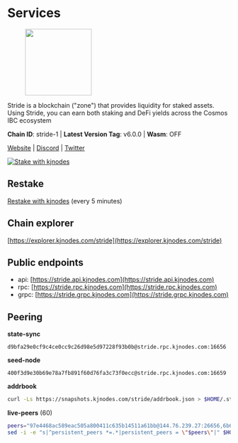 # Services

<figure><img src="https://raw.githubusercontent.com/kj89/testnet_manuals/main/pingpub/logos/stride.png" width="150" alt=""><figcaption></figcaption></figure>

Stride is a blockchain ("zone") that provides liquidity for staked assets.  Using Stride, you can earn both staking and DeFi yields across the Cosmos IBC ecosystem

**Chain ID**: stride-1 | **Latest Version Tag**: v6.0.0 | **Wasm**: OFF

[Website](https://stride.zone) | [Discord](https://discord.gg/mzQZ8dAE7u) | [Twitter](https://twitter.com/stride_zone)

[![Stake with kjnodes](https://i.ibb.co/cr44Q8j/button-stake-with-kjnodes.png)](https://restake.app/stride/stridevaloper1j8gkhtllnp252l6g6zwzea30e7pvzqttr9768n)

## Restake

[Restake with kjnodes](https://restake.app/stride/stridevaloper1j8gkhtllnp252l6g6zwzea30e7pvzqttr9768n) (every 5 minutes)
## Chain explorer
[https://explorer.kjnodes.com/stride](https://explorer.kjnodes.com/stride)

## Public endpoints

* api: [https://stride.api.kjnodes.com](https://stride.api.kjnodes.com)
* rpc: [https://stride.rpc.kjnodes.com](https://stride.rpc.kjnodes.com)
* grpc: [https://stride.grpc.kjnodes.com](https://stride.grpc.kjnodes.com)

## Peering

**state-sync**

```text
d9bfa29e0cf9c4ce0cc9c26d98e5d97228f93b0b@stride.rpc.kjnodes.com:16656
```

**seed-node**

```text
400f3d9e30b69e78a7fb891f60d76fa3c73f0ecc@stride.rpc.kjnodes.com:16659
```

**addrbook**
```bash
curl -Ls https://snapshots.kjnodes.com/stride/addrbook.json > $HOME/.stride/config/addrbook.json
```

**live-peers** (60)
```bash
peers="97e4468ac589eac505a800411c635b14511a61bb@144.76.239.27:26656,6b615c7dde3e76de39474b7406bdde0ac0f31b79@23.88.69.22:28666,6e50791af47369e3afd1458fe73c6b6337ba460f@185.215.166.166:26656,ebc272824924ea1a27ea3183dd0b9ba713494f83@185.16.39.158:26886,6856de6f0c70a850db2b58deb43d568fced4a524@35.208.80.214:26656,748d1362c37b6267393b9fbf5fbe1191e75e2539@65.109.52.178:26656,1483ddbd1ba369c01d5496877314ed1b09bd9cc3@65.21.189.221:12256,e1b058e5cfa2b836ddaa496b10911da62dcf182e@138.201.8.248:26656,d77e7918b9f9e21ee60a8e03075ca3e5f7353912@162.55.4.253:26656,fb24bc1de8c563e822897fba89bf150c602f3123@198.244.178.213:26656,2254e6968e5c7ebc98ef5b79b388502fa44e10e1@5.161.134.44:26656,463b1dc6903455575079572fb23407be586f2a4b@185.16.39.37:26656,d36ac7580cc8907a00b0add8c3b047caea6df4ed@107.155.67.202:26636,04b797b5a56fb939a97a3c7d9c3230d09b85e8d7@93.189.30.118:26656,9ee75491e354965d8bfd8434aa093f8613bc1dce@65.108.238.103:12256,5093547fdf0430143ac66b4ee55d80e6542a6c10@217.174.247.163:26656,5383a21cf2d5e513aea2c3e430133f31aa2e5d00@138.201.32.103:26656,6831d67983cf5ebcb44da01737ccd6ccbd15c08e@193.70.47.90:12256,20f56a68a04eedc764b7e1b87b7032a50b9d4fe9@51.81.155.97:10456,05eec003db41d7ff47a317ef59f83e31bdca23c3@78.107.234.44:26656,44e797771bff124693e63a8ec331d42873cf2ae2@95.217.202.49:35656,a69704ad35dea3df36a169a823203bb1fec26f83@65.109.82.106:16656,f8e2f80a8c58e6f53cc4940f5f1eac55c9067480@35.213.184.121:26656,1ec2a654e00e22279ee50f13f074f2bce7218681@15.235.114.194:10156,ea6a7b2f366bc343f0670f1673fd86001dd08eb0@65.108.122.246:26636,e726816f42831689eab9378d5d577f1d06d25716@176.9.188.21:26656,bf9168fbcc7250c7c5b9d8080cd4eeee6e399913@95.214.53.214:26886,d95477fd745d8a5e4b3d9052149d28a5dc447a88@35.206.158.54:26656,d5d1249cc4456209d12b29f140e9e9c2f651d1ba@65.108.46.248:46656,8fff37214fb0ef622f1c09dccb22d6321e004c3e@109.123.242.163:50056,8d7d0f32d53467c4d5e8871faf4ec58ea970fed2@157.90.179.182:26456,72bce5a8ec13c9762589428e8d8b8d25b3961bba@35.193.84.64:26656,8e4e1f1e087c76c71c64e477e95495833da82aa2@135.181.173.139:26656,2c1f55e905c7425f995947e2d600ca5ac863b8c1@15.235.53.91:13456,df3f533e6b9776c11f08da804edcb810cbdd2080@65.108.234.23:12256,3fe0b7f23e7646c732db55e7267e65a568b2b295@159.203.174.0:26656,89757803f40da51678451735445ad40d5b15e059@169.155.168.67:26656,a757fc9ea95a7f643d392ec9fdaa31cbf06e76d9@195.3.221.21:12256,cc35475fe1f7c345af0ea8a692f3b4b41c8f12a2@116.202.36.240:10156,cd680cc992983e5c8244b5529034a2e362e7a6d3@93.159.134.157:26656,471518432477e31ea348af246c0b54095d41352c@78.47.210.211:26656,722884e3add85791c34a0563253dc47901320878@65.108.238.61:36656,a3f95b0b15c31a68a7535f6068c4e14b95e90dcf@65.109.92.240:21016,233e06cfa51d53e186afe032e848f5c9f5cd4a01@83.171.248.3:26656,3fef899adcdeded56f6c69fe55c5da1624303367@163.172.101.208:4656,87a7a8cc67967d0ede5d68a1477c44a40a8705f7@108.165.178.242:26653,8a210f1bcfc9015a7bc18dcc5add29c0dce3f2dc@135.181.173.67:26656,b212d5740b2e11e54f56b072dc13b6134650cfb5@164.152.160.97:26656,950da031d9536b9fbd0e9f0c70d65740d11d0111@192.118.76.199:26626,7ec6917a0519decec00a9a29f599c4d90ebf3b86@65.21.136.170:51656,ed857708c330334e1e62751470d6ecddf0397459@65.109.69.59:12256,5dbe792854b8f81df6c6fe5b7aa64d60b27f6100@137.184.235.212:26656,d2247f7b919f0781c90ee61958d7044665a22d38@169.155.44.213:26656,bbe196ec7c537e9dac0d2575350a1aa64700cdef@129.213.159.218:26656,018d66466cfd907d5cc166ba3d5df8958c96e80a@149.56.36.205:26656,615ebc348998f7f050763dd0a9201e8f61e8fc07@35.210.78.199:26656,a7d96dc929824613315dcc1c90fee119f28cc51f@164.152.160.155:26656,e821acdaf0c7a3c60ea3cd4eb4a98a62dad06f58@43.201.12.41:26656,d9bfa29e0cf9c4ce0cc9c26d98e5d97228f93b0b@65.109.88.38:16656,a7b4cf6f65138ba61518c2c45402da32dc8e28b7@88.99.164.158:21016"
sed -i -e "s|^persistent_peers *=.*|persistent_peers = \"$peers\"|" $HOME/.stride/config/config.toml
```
